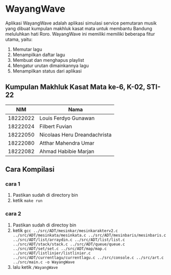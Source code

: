 # **WayangWave**
Aplikasi WayangWave adalah aplikasi simulasi service pemutaran musik yang dibuat kumpulan makhluk kasat mata untuk membantu Bandung meluluhkan hati Roro. WayangWave ini memiliki memiliki beberapa fitur utama, yaitu:
1. Memutar lagu
2. Menampilkan daftar lagu
3. Membuat dan menghapus playlist
4. Mengatur urutan dimainkannya lagu
5. Menampilkan status dari aplikasi


## **Kumpulan Makhluk Kasat Mata ke-6, K-02, STI-22**
| **NIM** | **Nama** |
| --- | --- |
| 18222022 | Louis Ferdyo Gunawan |
| 18222024 | Filbert Fuvian |
| 18222050 | Nicolaas Heru Dreandachrista |
| 18222080 | Atthar Mahendra Umar |
| 18222082 | Ahmad Habibie Marjan |


## **Cara Kompilasi**
### cara 1
1. Pastikan sudah di directory bin
2. ketik `make run`
### cara 2
1. Pastikan sudah di directoy bin
2. ketik `gcc ../src/ADT/mesinkar/mesinkarakterv2.c ../src/ADT/mesinkata/mesinkata.c ../src/ADT/mesinbaris/mesinbaris.c ../src/ADT/list/arraydin.c ../src/ADT/list/list.c ../src/ADT/stack/stack.c ../src/ADT/queue/queue.c ../src/ADT/set/set.c ../src/ADT/map/map.c ../src/ADT/listlinier/listlinier.c ../src/ADT/currentlagu/currentlagu.c ../src/console.c ../src/art.c ../src/main.c -o WayangWave`
3. lalu ketik `/WayangWave`
